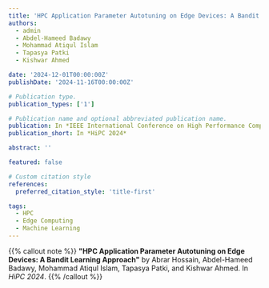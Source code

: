 ```yaml
---
title: 'HPC Application Parameter Autotuning on Edge Devices: A Bandit Learning Approach'
authors:
  - admin
  - Abdel-Hameed Badawy
  - Mohammad Atiqul Islam
  - Tapasya Patki
  - Kishwar Ahmed

date: '2024-12-01T00:00:00Z'
publishDate: '2024-11-16T00:00:00Z'

# Publication type.
publication_types: ['1']

# Publication name and optional abbreviated publication name.
publication: In *IEEE International Conference on High Performance Computing, Data, and Analytics (HiPC 2024)*
publication_short: In *HiPC 2024*

abstract: ''

featured: false

# Custom citation style
references:
  preferred_citation_style: 'title-first'

tags:
  - HPC
  - Edge Computing
  - Machine Learning
---
```


{{% callout note %}}
**"HPC Application Parameter Autotuning on Edge Devices: A Bandit Learning Approach"** by Abrar Hossain, Abdel-Hameed Badawy, Mohammad Atiqul Islam, Tapasya Patki, and Kishwar Ahmed. In *HiPC 2024*.
{{% /callout %}}